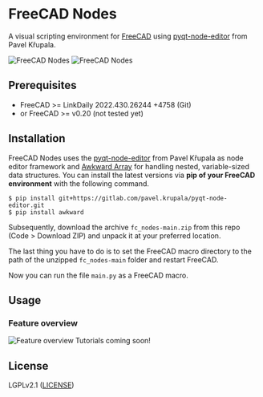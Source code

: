 # FreeCAD Nodes

A visual scripting environment for [FreeCAD](https://www.freecad.org) using 
[pyqt-node-editor](https://gitlab.com/pavel.krupala/pyqt-node-editor) 
from Pavel Křupala.

![FreeCAD Nodes](https://github.com/j8sr0230/fc_nodes/blob/main/img/fcn_nested_array.PNG)
![FreeCAD Nodes](https://github.com/j8sr0230/fc_nodes/blob/main/img/fcn_snapshot.PNG)
<!-- Add screenshots here -->

## Prerequisites
* FreeCAD >= LinkDaily 2022.430.26244 +4758 (Git)
* or FreeCAD >= v0.20 (not tested yet)

## Installation
FreeCAD Nodes uses the [pyqt-node-editor](https://gitlab.com/pavel.krupala/pyqt-node-editor) 
from Pavel Křupala as node editor framework and [Awkward Array](https://awkward-array.readthedocs.io/en/stable/) for 
handling nested, variable-sized data structures. You can install the latest versions via **pip of your FreeCAD 
environment** with the following command.
```
$ pip install git+https://gitlab.com/pavel.krupala/pyqt-node-editor.git
$ pip install awkward
```

Subsequently, download the archive `fc_nodes-main.zip` from this repo (Code > Download ZIP) 
and unpack it at your preferred location.

The last thing you have to do is to set the FreeCAD macro directory to the path of 
the unzipped `fc_nodes-main` folder and restart FreeCAD.

Now you can run the file `main.py` as a FreeCAD macro.

## Usage
### Feature overview
![Feature overview](https://github.com/j8sr0230/fc_nodes/blob/main/img/fcn_base_node_features.gif)
Tutorials coming soon!

## License

LGPLv2.1 ([LICENSE](LICENSE))